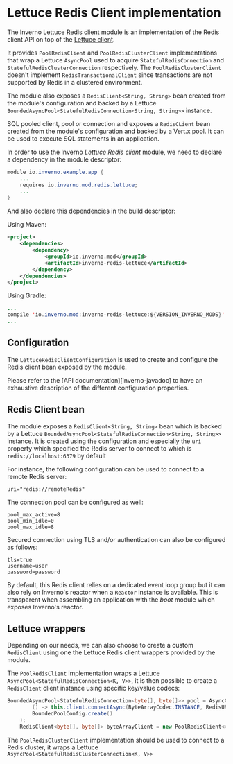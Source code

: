[lettuce]: https://lettuce.io

# Lettuce Redis Client implementation

The Inverno Lettuce Redis client module is an implementation of the Redis client API on top of the [Lettuce client][lettuce].

It provides `PoolRedisClient` and `PoolRedisClusterClient` implementations that wrap a Lettuce `AsyncPool` used to acquire `StatefulRedisConnection` and `StatefulRedisClusterConnection` respectively. The `PoolRedisClusterClient` doesn't implement `RedisTransactionalClient` since transactions are not supported by Redis in a clustered environment.

The module also exposes a `RedisClient<String, String>` bean created from the module's configuration and backed by a Lettuce `BoundedAsyncPool<StatefulRedisConnection<String, String>>` instance.

SQL pooled client, pool or connection and exposes a `RedisCLient` bean created from the module's configuration and backed by a Vert.x pool. It can be used to execute SQL statements in an application.

In order to use the Inverno *Lettuce Redis client* module, we need to declare a dependency in the module descriptor:

```java
module io.inverno.example.app {
    ...
    requires io.inverno.mod.redis.lettuce;
    ...
}
```

And also declare this dependencies in the build descriptor:

Using Maven:

```xml
<project>
    <dependencies>
        <dependency>
            <groupId>io.inverno.mod</groupId>
            <artifactId>inverno-redis-lettuce</artifactId>
        </dependency>
    </dependencies>
</project>
```

Using Gradle:

```java
...
compile 'io.inverno.mod:inverno-redis-lettuce:${VERSION_INVERNO_MODS}'
...
```

## Configuration

The `LettuceRedisClientConfiguration` is used to create and configure the Redis client bean exposed by the module.

Please refer to the [API documentation][inverno-javadoc] to have an exhaustive description of the different configuration properties.

## Redis Client bean

The module exposes a `RedisClient<String, String>` bean which is backed by a Lettuce `BoundedAsyncPool<StatefulRedisConnection<String, String>>` instance. It is created using the configuration and especially the `uri` property which specified the Redis server to connect to which is `redis://localhost:6379` by default

For instance, the following configuration can be used to connect to a remote Redis server:

```plaintext
uri="redis://remoteRedis"
```

The connection pool can be configured as well: 

```plaintext
pool_max_active=8
pool_min_idle=0
pool_max_idle=8
```

Secured connection using TLS and/or authentication can also be configured as follows:

```plaintext
tls=true
username=user
password=password
```

By default, this Redis client relies on a dedicated event loop group but it can also rely on Inverno's reactor when a `Reactor` instance is available. This is transparent when assembling an application with the *boot* module which exposes Inverno's reactor.

## Lettuce wrappers

Depending on our needs, we can also choose to create a custom `RedisClient` using one the Lettuce Redis client wrappers provided by the module.

The `PoolRedisClient` implementation wraps a Lettuce `AsyncPool<StatefulRedisConnection<K, V>>`, it is then possible to create a `RedisClient` client instance using specific key/value codecs:

```java
BoundedAsyncPool<StatefulRedisConnection<byte[], byte[]>> pool = AsyncConnectionPoolSupport.createBoundedObjectPool(
        () -> this.client.connectAsync(ByteArrayCodec.INSTANCE, RedisURI.create("redis://localhost"), 
        BoundedPoolConfig.create()
    );
	RedisClient<byte[], byte[]> byteArrayClient = new PoolRedisClient<>(pool, byte[].class, byte[].class);
```

The `PoolRedisClusterClient` implementation should be used to connect to a Redis cluster, it wraps a Lettuce `AsyncPool<StatefulRedisClusterConnection<K, V>>`